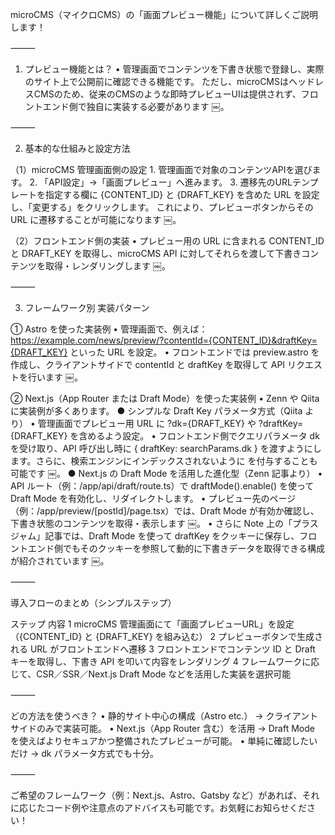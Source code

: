 microCMS（マイクロCMS）の「画面プレビュー機能」について詳しくご説明します！

⸻

1. プレビュー機能とは？
	•	管理画面でコンテンツを下書き状態で登録し、実際のサイト上で公開前に確認できる機能です。
ただし、microCMSはヘッドレスCMSのため、従来のCMSのような即時プレビューUIは提供されず、フロントエンド側で独自に実装する必要があります  ￼。

⸻

2. 基本的な仕組みと設定方法

（1）microCMS 管理画面側の設定
	1.	管理画面で対象のコンテンツAPIを選びます。
	2.	「API設定」→「画面プレビュー」へ進みます。
	3.	遷移先のURLテンプレートを指定する欄に {CONTENT_ID} と {DRAFT_KEY} を含めた URL を設定し、「変更する」をクリックします。
これにより、プレビューボタンからその URL に遷移することが可能になります  ￼。

（2）フロントエンド側の実装
	•	プレビュー用の URL に含まれる CONTENT_ID と DRAFT_KEY を取得し、microCMS API に対してそれらを渡して下書きコンテンツを取得・レンダリングします  ￼。

⸻

3. フレームワーク別 実装パターン

① Astro を使った実装例
	•	管理画面で、例えば：
https://example.com/news/preview/?contentId={CONTENT_ID}&draftKey={DRAFT_KEY} といった URL を設定。
	•	フロントエンドでは preview.astro を作成し、クライアントサイドで contentId と draftKey を取得して API リクエストを行います  ￼。

② Next.js（App Router または Draft Mode）を使った実装例
	•	Zenn や Qiita に実装例が多くあります。
● シンプルな Draft Key パラメータ方式（Qiita より）
	•	管理画面でプレビュー用 URL に ?dk={DRAFT_KEY} や ?draftKey={DRAFT_KEY} を含めるよう設定。
	•	フロントエンド側でクエリパラメータ dk を受け取り、API 呼び出し時に { draftKey: searchParams.dk } を渡すようにします。さらに、検索エンジンにインデックスされないように <meta name="robots" content="noindex" /> を付与することも可能です  ￼。
● Next.js の Draft Mode を活用した進化型（Zenn 記事より）
	•	API ルート（例：/app/api/draft/route.ts）で draftMode().enable() を使って Draft Mode を有効化し、リダイレクトします。
	•	プレビュー先のページ（例：/app/preview/[postId]/page.tsx）では、Draft Mode が有効か確認し、下書き状態のコンテンツを取得・表示します  ￼。
	•	さらに Note 上の「プラスジャム」記事では、Draft Mode を使って draftKey をクッキーに保存し、フロントエンド側でもそのクッキーを参照して動的に下書きデータを取得できる構成が紹介されています  ￼。

⸻

導入フローのまとめ（シンプルステップ）

ステップ	内容
1	microCMS 管理画面にて「画面プレビューURL」を設定（{CONTENT_ID} と {DRAFT_KEY} を組み込む）
2	プレビューボタンで生成される URL がフロントエンドへ遷移
3	フロントエンドでコンテンツ ID と Draft キーを取得し、下書き API を叩いて内容をレンダリング
4	フレームワークに応じて、CSR／SSR／Next.js Draft Mode などを活用した実装を選択可能


⸻

どの方法を使うべき？
	•	静的サイト中心の構成（Astro etc.） → クライアントサイドのみで実装可能。
	•	Next.js（App Router 含む）を活用 → Draft Mode を使えばよりセキュアかつ整備されたプレビューが可能。
	•	単純に確認したいだけ → dk パラメータ方式でも十分。

⸻

ご希望のフレームワーク（例：Next.js、Astro、Gatsby など）があれば、それに応じたコード例や注意点のアドバイスも可能です。お気軽にお知らせください！